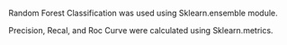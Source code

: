 Random Forest Classification was used using Sklearn.ensemble module. 

Precision, Recal, and Roc Curve were calculated using Sklearn.metrics.
